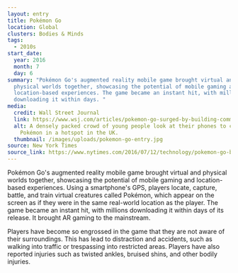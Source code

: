 ```yaml
---
layout: entry
title: Pokémon Go
location: Global
clusters: Bodies & Minds
tags:
  - 2010s
start_date:
  year: 2016
  month: 7
  day: 6
summary: "Pokémon Go's augmented reality mobile game brought virtual and
  physical worlds together, showcasing the potential of mobile gaming and
  location-based experiences. The game became an instant hit, with millions
  downloading it within days. "
media:
  credit: Wall Street Journal
  link: https://www.wsj.com/articles/pokemon-go-surged-by-building-community-1469419260
  alt: A densely packed crowd of young people look at their phones to capture
    Pokémon in a hotspot in the UK.
  thumbnail: /images/uploads/pokemon-go-entry.jpg
source: New York Times
source_link: https://www.nytimes.com/2016/07/12/technology/pokemon-go-brings-augmented-reality-to-a-mass-audience.html
---
```

Pokémon Go's augmented reality mobile game brought virtual and physical worlds together, showcasing the potential of mobile gaming and location-based experiences. Using a smartphone's GPS, players locate, capture, battle, and train virtual creatures called Pokémon, which appear on the screen as if they were in the same real-world location as the player. The game became an instant hit, with millions downloading it within days of its release. It brought AR gaming to the mainstream.

Players have become so engrossed in the game that they are not aware of their surroundings. This has lead to distraction and accidents, such as walking into traffic or trespassing into restricted areas. Players have also reported injuries such as twisted ankles, bruised shins, and other bodily injuries.